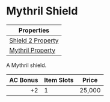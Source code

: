 # Mythril Shield

| Properties                                                               |
| ------------------------------------------------------------------------ |
| [Shield 2 Property](../../Armor%20Properties/Shield%20X%20Property.md)      |
| [Mythril Property](../../Material%20Properties/Mythril%20Property.md) |

A Mythril shield.

| AC Bonus | Item Slots | Price  |
| -------: | ---------- | ------ |
|       +2 | 1          | 25,000 |
